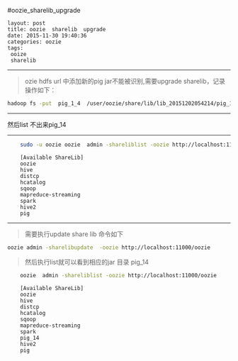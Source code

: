 #oozie_sharelib_upgrade

	layout: post
	title: oozie  sharelib  upgrade
	date: 2015-11-30 19:40:36
	categories: oozie
	tags:
	 ooize
	 sharelib

---

>  ozie  hdfs url 中添加新的pig jar不能被识别,需要upgrade sharelib，记录操作如下：

``` bash
hadoop fs -put  pig_1_4  /user/oozie/share/lib/lib_20151202054214/pig_14
```
----

然后list 不出来pig_14

----

```  bash
	sudo -u oozie oozie  admin -shareliblist -oozie http://localhost:11000/oozie
```



``` text
	[Available ShareLib]
	oozie
	hive
	distcp
	hcatalog
	sqoop
	mapreduce-streaming
	spark
	hive2
	pig
```



---
> 需要执行update share lib  命令如下


``` bash
oozie admin -sharelibupdate  -oozie http://localhost:11000/oozie
```

>然后执行list就可以看到相应的jar 目录 pig_14


``` bash
	oozie  admin -shareliblist -oozie http://localhost:11000/oozie
```

``` text
	[Available ShareLib]
	oozie
	hive
	distcp
	hcatalog
	sqoop
	mapreduce-streaming
	spark
	pig_14
	hive2
	pig

```
